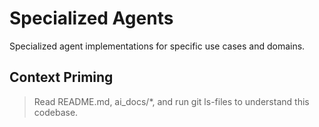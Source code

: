 # Specialized Agents

Specialized agent implementations for specific use cases and domains.

## Context Priming
> Read README.md, ai_docs/*, and run git ls-files to understand this codebase. 